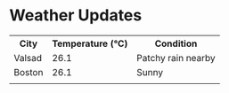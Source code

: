 # Weather Updates

<!-- WEATHER-UPDATE-START -->
<table><tr><th>City</th><th>Temperature (°C)</th><th>Condition</th></tr><tr><td>Valsad</td><td>26.1</td><td>Patchy rain nearby</td></tr><tr><td>Boston</td><td>26.1</td><td>Sunny</td></tr><tr><td></td><td></td><td></td></tr></table>
<!-- WEATHER-UPDATE-END -->
